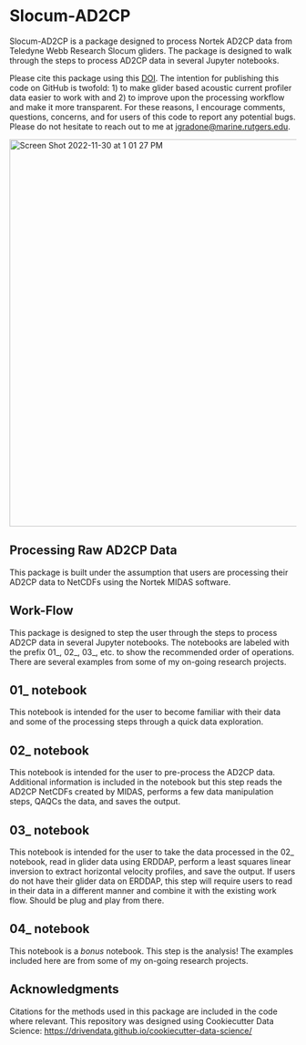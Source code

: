 # Slocum-AD2CP

Slocum-AD2CP is a package designed to process Nortek AD2CP data from Teledyne Webb Research Slocum gliders. The package is designed to walk through the steps to process AD2CP data in several Jupyter notebooks.

Please cite this package using this [DOI](https://doi.org/10.5281/zenodo.7416126). The intention for publishing this code on GitHub is twofold: 1) to make glider based acoustic current profiler data easier to work with and 2) to improve upon the processing workflow and make it more transparent. For these reasons, I encourage comments, questions, concerns, and for users of this code to report any potential bugs. Please do not hesitate to reach out to me at jgradone@marine.rutgers.edu.

<img width="680" alt="Screen Shot 2022-11-30 at 1 01 27 PM" src="https://user-images.githubusercontent.com/43152605/204873998-595184d4-4221-49bf-9134-cc85f56b9bb0.png">


Processing Raw AD2CP Data
----------------------
This package is built under the assumption that users are processing their AD2CP data to NetCDFs using the Nortek MIDAS software.

Work-Flow
----------------------
This package is designed to step the user through the steps to process AD2CP data in several Jupyter notebooks. The notebooks are labeled with the prefix 01_, 02_, 03_, etc. to show the recommended order of operations. There are several examples from some of my on-going research projects.

01_ notebook
----------------------
This notebook is intended for the user to become familiar with their data and some of the processing steps through a quick data exploration.

02_ notebook
----------------------
This notebook is intended for the user to pre-process the AD2CP data. Additional information is included in the notebook but this step reads the AD2CP NetCDFs created by MIDAS, performs a few data manipulation steps, QAQCs the data, and saves the output.

03_ notebook
----------------------
This notebook is intended for the user to take the data processed in the 02_ notebook, read in glider data using ERDDAP, perform a least squares linear inversion to extract horizontal velocity profiles, and save the output. If users do not have their glider data on ERDDAP, this step will require users to read in their data in a different manner and combine it with the existing work flow. Should be plug and play from there.

04_ notebook
----------------------
This notebook is a *bonus* notebook. This step is the analysis! The examples included here are from some of my on-going research projects.


Acknowledgments
----------------------
Citations for the methods used in this package are included in the code where relevant. This repository was designed using Cookiecutter Data Science: https://drivendata.github.io/cookiecutter-data-science/
